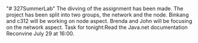 "# 327SummerLab" 
The divving of the assignment has been made.
The project has been split into two groups, the network and the node.
Binkang and c312  will be working on node aspect.
Brenda and John will be focusing on the network aspect.
Task for tonight:Read the Java.net documentation
Reconvine July 29 at 16:00.
